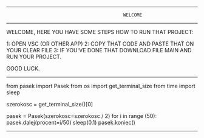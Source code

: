 -------------------------------------------------------------------------------------------------

                                               WELCOME 

-------------------------------------------------------------------------------------------------

WELCOME,
HERE YOU HAVE SOME STEPS HOW TO RUN THAT PROJECT:

1: OPEN VSC (OR OTHER APP)
2: COPY THAT CODE AND PASTE THAT ON YOUR CLEAR FILE
3: IF YOU'VE DONE THAT DOWNLOAD FILE MAIN AND RUN YOUR PROJECT.

GOOD LUCK.

-------------------------------------------------------------------------------------------------

from pasek import Pasek
from os import get_terminal_size
from time import sleep

szerokosc = get_terminal_size()[0]

pasek = Pasek(szerokosc=szerokosc / 2)
for i in range (50):
    pasek.dalej(procent=i/50)
    sleep(0.1)
pasek.koniec()

-------------------------------------------------------------------------------------------------
